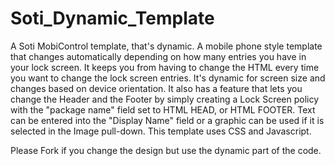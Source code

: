 # Soti_Dynamic_Template
A Soti MobiControl template, that's dynamic.  A mobile phone style template that changes automatically depending on how many entries you have in your lock screen.  It keeps you from having to change the HTML every time you want to change the lock screen entries.  It's  dynamic for screen size and changes based on device orientation.  It also has a feature that lets you change the Header and the Footer by simply creating a Lock Screen policy with the "package name" field set to HTML HEAD, or HTML FOOTER.  Text can be entered into the "Display Name" field or a graphic can be used if it is selected in the Image pull-down.  This template uses CSS and Javascript.

Please Fork if you change the design but use the dynamic part of the code.
